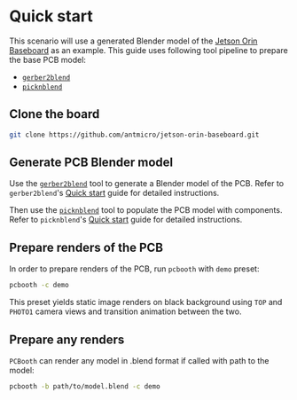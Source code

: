 # Quick start

This scenario will use a generated Blender model of the [Jetson Orin Baseboard](https://github.com/antmicro/jetson-orin-baseboard) as an example.
This guide uses following tool pipeline to prepare the base PCB model:
* [`gerber2blend`](https://github.com/antmicro/gerber2blend)
* [`picknblend`](https://github.com/antmicro/picknblend)

## Clone the board

```bash
git clone https://github.com/antmicro/jetson-orin-baseboard.git
```

## Generate PCB Blender model

Use the [`gerber2blend`](https://github.com/antmicro/gerber2blend) tool to generate a Blender model of the PCB.
Refer to `gerber2blend`'s [Quick start](https://antmicro.github.io/gerber2blend/quickstart.html) guide for detailed instructions.

Then use the [`picknblend`](https://github.com/antmicro/picknblend) tool to populate the PCB model with components.
Refer to `picknblend`'s [Quick start](https://antmicro.github.io/picknblend/quickstart.html) guide for detailed instructions.

## Prepare renders of the PCB

In order to prepare renders of the PCB, run `pcbooth` with `demo` preset:

```bash
pcbooth -c demo
```

This preset yields static image renders on black background using `TOP` and `PHOTO1` camera views and transition animation between the two.  

## Prepare any renders 

`PCBooth` can render any model in .blend format if called with path to the model:

```bash
pcbooth -b path/to/model.blend -c demo
```
